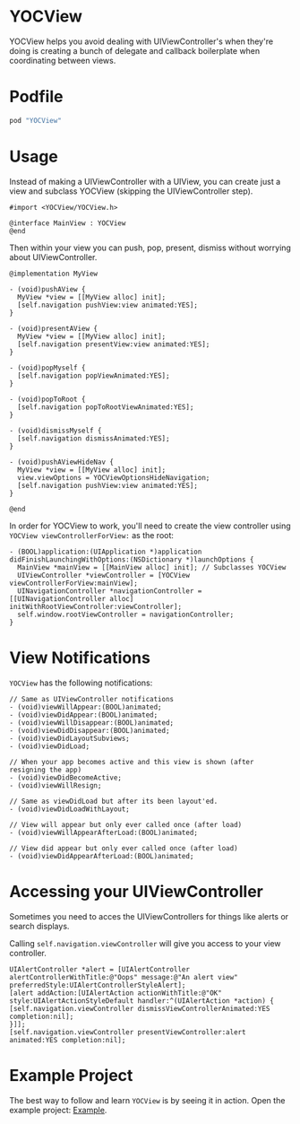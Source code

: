 YOCView
=========

YOCView helps you avoid dealing with UIViewController's when they're doing is creating a bunch of delegate and callback boilerplate when coordinating between views.

# Podfile

```ruby
pod "YOCView"
```

# Usage

Instead of making a UIViewController with a UIView, you can create just a view and subclass YOCView (skipping the UIViewController step).

```objc
#import <YOCView/YOCView.h>

@interface MainView : YOCView
@end
```

Then within your view you can push, pop, present, dismiss without worrying about UIViewController.

```objc
@implementation MyView

- (void)pushAView {
  MyView *view = [[MyView alloc] init];
  [self.navigation pushView:view animated:YES];
}

- (void)presentAView {
  MyView *view = [[MyView alloc] init];
  [self.navigation presentView:view animated:YES];
}

- (void)popMyself {
  [self.navigation popViewAnimated:YES];
}

- (void)popToRoot {
  [self.navigation popToRootViewAnimated:YES];
}

- (void)dismissMyself {
  [self.navigation dismissAnimated:YES];
}

- (void)pushAViewHideNav {
  MyView *view = [[MyView alloc] init];
  view.viewOptions = YOCViewOptionsHideNavigation;
  [self.navigation pushView:view animated:YES];
}

@end
```

In order for YOCView to work, you'll need to create the view controller using `YOCView viewControllerForView:` as the root:

```objc
- (BOOL)application:(UIApplication *)application didFinishLaunchingWithOptions:(NSDictionary *)launchOptions {
  MainView *mainView = [[MainView alloc] init]; // Subclasses YOCView
  UIViewController *viewController = [YOCView viewControllerForView:mainView];
  UINavigationController *navigationController = [[UINavigationController alloc] initWithRootViewController:viewController];
  self.window.rootViewController = navigationController;
}
```

# View Notifications

`YOCView` has the following notifications:

```objc
// Same as UIViewController notifications
- (void)viewWillAppear:(BOOL)animated;
- (void)viewDidAppear:(BOOL)animated;
- (void)viewWillDisappear:(BOOL)animated;
- (void)viewDidDisappear:(BOOL)animated;
- (void)viewDidLayoutSubviews;
- (void)viewDidLoad;

// When your app becomes active and this view is shown (after resigning the app)
- (void)viewDidBecomeActive;
- (void)viewWillResign;

// Same as viewDidLoad but after its been layout'ed.
- (void)viewDidLoadWithLayout;

// View will appear but only ever called once (after load)
- (void)viewWillAppearAfterLoad:(BOOL)animated;

// View did appear but only ever called once (after load)
- (void)viewDidAppearAfterLoad:(BOOL)animated;
```

# Accessing your UIViewController

Sometimes you need to acces the UIViewControllers for things like alerts or search displays.

Calling `self.navigation.viewController` will give you access to your view controller.

```objc
UIAlertController *alert = [UIAlertController alertControllerWithTitle:@"Oops" message:@"An alert view" preferredStyle:UIAlertControllerStyleAlert];
[alert addAction:[UIAlertAction actionWithTitle:@"OK" style:UIAlertActionStyleDefault handler:^(UIAlertAction *action) {
[self.navigation.viewController dismissViewControllerAnimated:YES completion:nil];
}]];
[self.navigation.viewController presentViewController:alert animated:YES completion:nil];
```

# Example Project

The best way to follow and learn `YOCView` is by seeing it in action. Open the example project: [Example](https://github.com/gabriel/YOCView/tree/master/Example).

